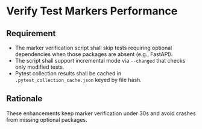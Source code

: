 # Verify Test Markers Performance

## Requirement
- The marker verification script shall skip tests requiring optional dependencies when those packages are absent (e.g., FastAPI).
- The script shall support incremental mode via `--changed` that checks only modified tests.
- Pytest collection results shall be cached in `.pytest_collection_cache.json` keyed by file hash.

## Rationale
These enhancements keep marker verification under 30s and avoid crashes from missing optional packages.

